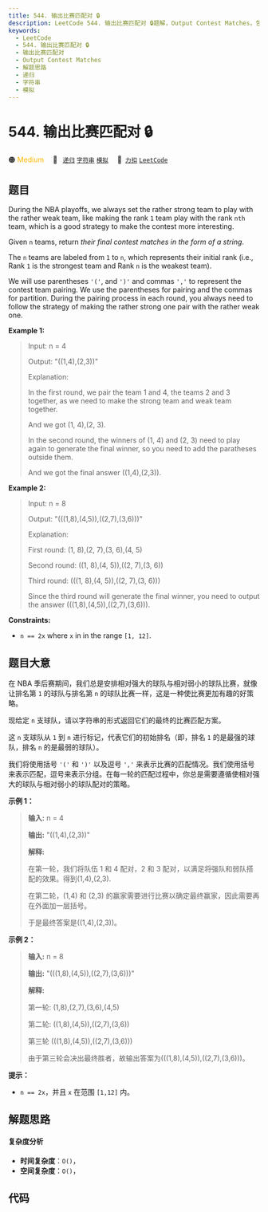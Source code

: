 ```yaml
---
title: 544. 输出比赛匹配对 🔒
description: LeetCode 544. 输出比赛匹配对 🔒题解，Output Contest Matches，包含解题思路、复杂度分析以及完整的 JavaScript 代码实现。
keywords:
  - LeetCode
  - 544. 输出比赛匹配对 🔒
  - 输出比赛匹配对
  - Output Contest Matches
  - 解题思路
  - 递归
  - 字符串
  - 模拟
---
```


# 544. 输出比赛匹配对 🔒

🟠 <font color=#ffb800>Medium</font>&emsp; 🔖&ensp; [`递归`](/tag/recursion.md) [`字符串`](/tag/string.md) [`模拟`](/tag/simulation.md)&emsp; 🔗&ensp;[`力扣`](https://leetcode.cn/problems/output-contest-matches) [`LeetCode`](https://leetcode.com/problems/output-contest-matches)

## 题目

During the NBA playoffs, we always set the rather strong team to play with the
rather weak team, like making the rank `1` team play with the rank `nth` team,
which is a good strategy to make the contest more interesting.

Given `n` teams, return _their final contest matches in the form of a string_.

The `n` teams are labeled from `1` to `n`, which represents their initial rank
(i.e., Rank `1` is the strongest team and Rank `n` is the weakest team).

We will use parentheses `'('`, and `')'` and commas `','` to represent the
contest team pairing. We use the parentheses for pairing and the commas for
partition. During the pairing process in each round, you always need to follow
the strategy of making the rather strong one pair with the rather weak one.



**Example 1:**

> Input: n = 4
> 
> Output: "((1,4),(2,3))"
> 
> Explanation:
> 
> In the first round, we pair the team 1 and 4, the teams 2 and 3 together, as we need to make the strong team and weak team together.
> 
> And we got (1, 4),(2, 3).
> 
> In the second round, the winners of (1, 4) and (2, 3) need to play again to generate the final winner, so you need to add the paratheses outside them.
> 
> And we got the final answer ((1,4),(2,3)).

**Example 2:**

> Input: n = 8
> 
> Output: "(((1,8),(4,5)),((2,7),(3,6)))"
> 
> Explanation:
> 
> First round: (1, 8),(2, 7),(3, 6),(4, 5)
> 
> Second round: ((1, 8),(4, 5)),((2, 7),(3, 6))
> 
> Third round: (((1, 8),(4, 5)),((2, 7),(3, 6)))
> 
> Since the third round will generate the final winner, you need to output the answer (((1,8),(4,5)),((2,7),(3,6))).

**Constraints:**

  * `n == 2x` where `x` in in the range `[1, 12]`.


## 题目大意



在 NBA 季后赛期间，我们总是安排相对强大的球队与相对弱小的球队比赛，就像让排名第 `1` 的球队与排名第 `n`
的球队比赛一样，这是一种使比赛更加有趣的好策略。

现给定 `n` 支球队，请以字符串的形式返回它们的最终的比赛匹配方案。

这 `n` 支球队从 `1` 到 `n` 进行标记，代表它们的初始排名（即，排名 `1` 的是最强的球队，排名 `n` 的是最弱的球队）。

我们将使用括号 `'('` 和 `')'` 以及逗号 `','`
来表示比赛的匹配情况。我们使用括号来表示匹配，逗号来表示分组。在每一轮的匹配过程中，你总是需要遵循使相对强大的球队与相对弱小的球队配对的策略。



**示例 1：**

> 
> 
> 
> 
> 
> **输入:** n = 4
> 
> **输出:** "((1,4),(2,3))"
> 
> **解释:** 
> 
> 在第一轮，我们将队伍 1 和 4 配对，2 和 3 配对，以满足将强队和弱队搭配的效果。得到(1,4),(2,3).
> 
> 在第二轮，(1,4) 和 (2,3) 的赢家需要进行比赛以确定最终赢家，因此需要再在外面加一层括号。
> 
> 于是最终答案是((1,4),(2,3))。
> 
> 

**示例 2：**

> 
> 
> 
> 
> 
> **输入:** n = 8
> 
> **输出:** "(((1,8),(4,5)),((2,7),(3,6)))"
> 
> **解释:** 
> 
> 第一轮: (1,8),(2,7),(3,6),(4,5)
> 
> 第二轮: ((1,8),(4,5)),((2,7),(3,6))
> 
> 第三轮 (((1,8),(4,5)),((2,7),(3,6)))
> 
> 由于第三轮会决出最终胜者，故输出答案为(((1,8),(4,5)),((2,7),(3,6)))。
> 
> 



**提示：**

  * `n == 2x`，并且 `x` 在范围 `[1,12]` 内。


## 解题思路

#### 复杂度分析

- **时间复杂度**：`O()`，
- **空间复杂度**：`O()`，

## 代码

```javascript

```